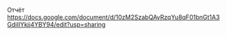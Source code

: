 Отчёт https://docs.google.com/document/d/10zM2SzabQAyRzqYu8qF01bnGt1A3GdiIIYkjj4YBY94/edit?usp=sharing
